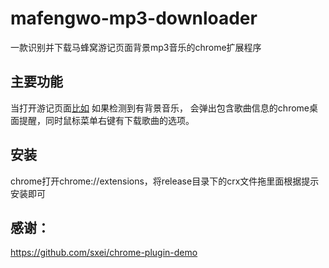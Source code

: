 # mafengwo-mp3-downloader

一款识别并下载马蜂窝游记页面背景mp3音乐的chrome扩展程序

## 主要功能

当打开游记页面[比如](http://www.mafengwo.cn/i/8134474.html) 如果检测到有背景音乐，
会弹出包含歌曲信息的chrome桌面提醒，同时鼠标菜单右键有下载歌曲的选项。

## 安装

chrome打开chrome://extensions，将release目录下的crx文件拖里面根据提示安装即可

## 感谢： 
https://github.com/sxei/chrome-plugin-demo